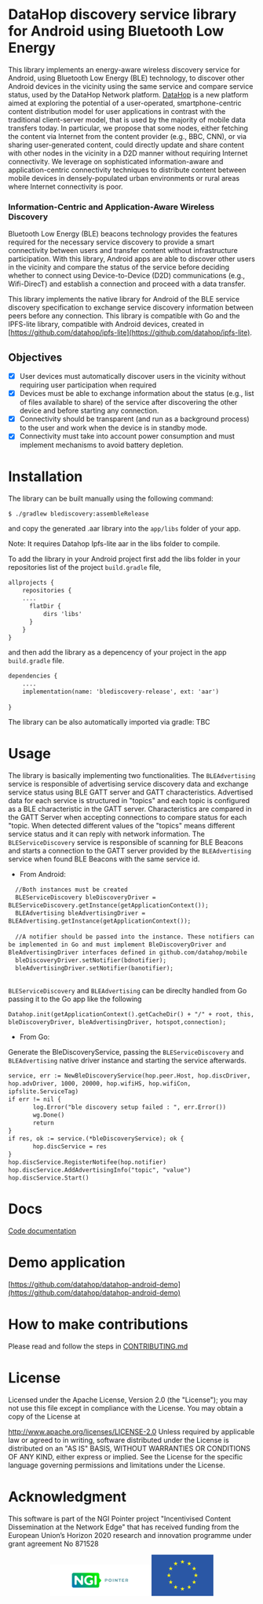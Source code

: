 # DataHop discovery service library for Android using Bluetooth Low Energy

This library implements an energy-aware wireless discovery service for Android, using  Bluetooth Low Energy (BLE) technology, to discover other Android devices in the vicinity using the same service and compare service status, used by the DataHop Network platform.
[DataHop](https://datahop.network) is a new platform aimed at exploring the potential of a user-operated, smartphone-centric content distribution model for user applications in contrast with the traditional client-server model, that is used by the majority of mobile data transfers today.
In particular, we propose that some nodes, either fetching the content via Internet from the content provider (e.g., BBC, CNN), or via sharing user-generated content, could directly update and share content with other nodes in the vicinity in a D2D manner without requiring Internet connectivity. We leverage on sophisticated information-aware and application-centric connectivity techniques to distribute content between mobile devices in densely-populated urban environments or rural areas where Internet connectivity is poor.

### Information-Centric and Application-Aware Wireless Discovery

Bluetooth Low Energy (BLE) beacons technology provides the features required for the necessary service discovery to provide a smart connectivity between users and transfer content without infrastructure participation. 
With this library, Android apps are able to discover other users in the vicinity and compare the status of the service before deciding whether to connect using Device-to-Device (D2D) communications (e.g., Wifi-DirecT) and establish a connection and proceed with a data transfer. 

This library implements the native library for Android of the BLE service discovery specification to exchange service discovery information between peers before any connection.
This library is compatible with Go and the IPFS-lite library, compatible with Android devices, created in [https://github.com/datahop/ipfs-lite](https://github.com/datahop/ipfs-lite).


## Objectives

* [x] User devices must automatically discover users in the vicinity without requiring user participation when required
* [X] Devices must be able to exchange information about the status (e.g., list of files available to share) of the service after discovering the other device and before starting any connection. 
* [x] Connectivity should be transparent (and run as a background process) to the user and work when the device is in standby mode.
* [x] Connectivity must take into account power consumption and must implement mechanisms to avoid battery depletion.

# Installation

The library can be built manually using the following command:

```
$ ./gradlew blediscovery:assembleRelease
```
and copy the generated .aar library into the `app/libs` folder of your app.

Note: It requires Datahop Ipfs-lite aar in the libs folder to compile.

To add the library in your Android project first add the libs folder in your repositories list of the project `build.gradle` file,

```
allprojects {
    repositories {
    ....
      flatDir {
          dirs 'libs'
      }
    }
}
```

and then add the library as a depencency of your project in the app `build.gradle` file.

```
dependencies {
    ....
    implementation(name: 'blediscovery-release', ext: 'aar')

}
```
The library can be also automatically imported via gradle: TBC


# Usage

The library is basically implementing two functionalities. The `BLEAdvertising` service is responsible of advertising service discovery data and exchange service status using BLE GATT server and GATT characteristics. Advertised data for each service is structured in "topics" and each topic is configured as a BLE characteristic in the GATT server. Characteristics are compared in the GATT Server when accepting connections to compare status for each "topic.
When detected different values of the "topics" means different service status and it can reply with network information.
The  `BLEServiceDiscovery` service is responsible of scanning for BLE Beacons and starts a connection to the GATT server provided by the `BLEAdvertising` service 
when found BLE Beacons with the same service id.

* From Android:

```
  //Both instances must be created
  BLEServiceDiscovery bleDiscoveryDriver = BLEServiceDiscovery.getInstance(getApplicationContext());
  BLEAdvertising bleAdvertisingDriver = BLEAdvertising.getInstance(getApplicationContext());
  
  //A notifier should be passed into the instance. These notifiers can be implemented in Go and must implement BleDiscoveryDriver and BleAdvertisingDriver interfaces defined in github.com/datahop/mobile
  bleDiscoveryDriver.setNotifier(bdnotifier);
  bleAdvertisingDriver.setNotifier(banotifier);
  
```

`BLEServiceDiscovery` and `BLEAdvertising` can be direclty handled from Go passing it to the Go app like the following

```
Datahop.init(getApplicationContext().getCacheDir() + "/" + root, this, bleDiscoveryDriver, bleAdvertisingDriver, hotspot,connection);
```


* From Go:

Generate the BleDiscoveryService, passing the `BLEServiceDiscovery` and `BLEAdvertising` native driver instance and starting the service afterwards.

```
service, err := NewBleDiscoveryService(hop.peer.Host, hop.discDriver, hop.advDriver, 1000, 20000, hop.wifiHS, hop.wifiCon, ipfslite.ServiceTag)
if err != nil {
       log.Error("ble discovery setup failed : ", err.Error())
       wg.Done()
       return
}
if res, ok := service.(*bleDiscoveryService); ok {
       hop.discService = res
}
hop.discService.RegisterNotifee(hop.notifier)
hop.discService.AddAdvertisingInfo("topic", "value")
hop.discService.Start()
```

# Docs

[Code documentation](https://datahop.github.io/p2p-discovery-ble)


# Demo  application

[https://github.com/datahop/datahop-android-demo](https://github.com/datahop/datahop-android-demo)

# How to make contributions
Please read and follow the steps in [CONTRIBUTING.md](/CONTRIBUTING.md)

# License

Licensed under the Apache License, Version 2.0 (the "License"); you may not use this file except in compliance with the License. You may obtain a copy of the License at

   http://www.apache.org/licenses/LICENSE-2.0
Unless required by applicable law or agreed to in writing, software distributed under the License is distributed on an "AS IS" BASIS, WITHOUT WARRANTIES OR CONDITIONS OF ANY KIND, either express or implied. See the License for the specific language governing permissions and limitations under the License.

# Acknowledgment

This software is part of the NGI Pointer project "Incentivised Content Dissemination at the Network Edge" that has received funding from the European Union’s Horizon 2020 research and innovation programme under grant agreement No 871528

<p align="center"><img  alt="ngi logo" src="./Logo_Pointer.png" width=40%> <img  alt="eu logo" src="./eu.png" width=25%></p>


